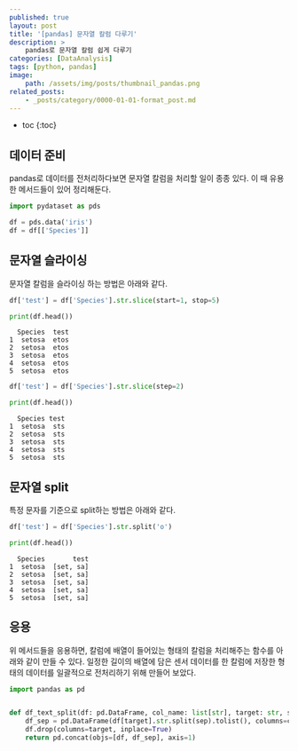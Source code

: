 ```yaml
---
published: true
layout: post
title: '[pandas] 문자열 칼럼 다루기'
description: >
    pandas로 문자열 칼럼 쉽게 다루기
categories: [DataAnalysis]
tags: [python, pandas]
image:
    path: /assets/img/posts/thumbnail_pandas.png
related_posts:
    - _posts/category/0000-01-01-format_post.md
---
```

* toc
{:toc}

## 데이터 준비

pandas로 데이터를 전처리하다보면 문자열 칼럼을 처리할 일이 종종 있다. 이 때 유용한 메서드들이 있어 정리해둔다.  

```python
import pydataset as pds

df = pds.data('iris')
df = df[['Species']]
```

## 문자열 슬라이싱

문자열 칼럼을 슬라이싱 하는 방법은 아래와 같다.  

```python
df['test'] = df['Species'].str.slice(start=1, stop=5)

print(df.head())
```
```
  Species  test
1  setosa  etos
2  setosa  etos
3  setosa  etos
4  setosa  etos
5  setosa  etos
```

```python
df['test'] = df['Species'].str.slice(step=2)

print(df.head())
```
```
  Species test
1  setosa  sts
2  setosa  sts
3  setosa  sts
4  setosa  sts
5  setosa  sts
```

## 문자열 split

특정 문자를 기준으로 split하는 방법은 아래와 같다.  

```python
df['test'] = df['Species'].str.split('o')

print(df.head())
```
```
  Species       test
1  setosa  [set, sa]
2  setosa  [set, sa]
3  setosa  [set, sa]
4  setosa  [set, sa]
5  setosa  [set, sa]
```

## 응용

위 메서드들을 응용하면, 칼럼에 배열이 들어있는 형태의 칼럼을 처리해주는 함수를 아래와 같이 만들 수 있다. 일정한 길이의 배열에 담은 센서 데이터를 한 칼럼에 저장한 형태의 데이터를 일괄적으로 전처리하기 위해 만들어 보았다.  

```python
import pandas as pd


def df_text_split(df: pd.DataFrame, col_name: list[str], target: str, sep: str = ','):
    df_sep = pd.DataFrame(df[target].str.split(sep).tolist(), columns=col_name)
    df.drop(columns=target, inplace=True)
    return pd.concat(objs=[df, df_sep], axis=1)
```
